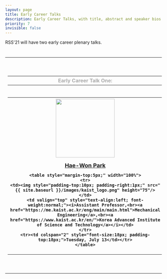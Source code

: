 ```yaml
---
layout: page
title: Early Career Talks
description: Early Career Talks, with title, abstract and speaker bios.
priority: 7
invisible: false
---
```



RSS'21 will have two early career plenary talks.

<table class="table" style="margin-top: 40px;">

<tr>
<td width = "50%" style="valign:top;">
<table>
<tr>
<th>
    <span style="color:#aaaaaa;">Early Career Talk One:</span>
</th>
</tr>
<tr>
<th style="padding-top: 5px; padding-left: 10px; padding-bottom: 17px; height:40px;">
</th>
</tr>
<tr>
<th style="text-align:center;">
    <img style="padding-bottom:15px;" src="{{ site.baseurl }}/images/haewon.jpg"  width="189"/>
	<br/>
    <span style="font-size: 18px;"><a href="https://www.dynamicrobot.kaist.ac.kr/">Hae-Won Park</a></span>
	<br/>

    <table style="margin-top:5px;" width="100%">
    <tr>
    <td><img style="padding-top:10px; padding-right:1px;" src="{{ site.baseurl }}/images/kaist_logo.png" height="75"/></td>
    <td valign="top" style="text-align:left; font-weight:normal;"><i>Assistant Professor,<br><a href="https://me.kaist.ac.kr/eng/main/main.html">Mechanical Engineering</a>,<br><a href="https://www.kaist.ac.kr/en/">Korea Advanced Institute of Science and Technology</a></i></td>
    </tr>
    <tr><td colspan="2" style="font-size:18px; padding-top:18px;">Tuesday, July 13</td></tr>
    </table>
</th>
</tr>
<tr>
<tr><td></td></tr>
</tr>
</table>
</td>
<td>&nbsp;</td>
<td width = "45%" style="valign:top;">
<table>
<tr>
<th>
    <span style="color:#aaaaaa;">Early Career Talk Two:</span>
</th>
</tr>
<tr>
<th style="padding-top: 5px; padding-left: 10px; padding-bottom: 17px; height:40px;">
</th>
</tr>
<tr>
<th style="text-align:center;">
    <img style="padding-bottom:15px;" src="{{ site.baseurl }}/images/jana.jpg" width="190"/>
	<br/>
    <span style="font-size: 18px;"><a href="https://people.kth.se/~tumova/home.html">Jana Tumova</a></span>
	<br/>

    <table style="margin-top:5px;" width="100%">
    <tr>
    <td><img style="padding-top:10px; padding-right:1px;" src="{{ site.baseurl }}/images/kth_logo.png" height="75"/></td>
    <td valign="top" style="text-align:left; font-weight:normal;"><i>Associate Professor,<br><a href="https://www.kth.se/en/csc">School of Computer Science and Communication</a>,<br><a href="https://www.kth.se/">KTH Royal Institute of Technology</a></i></td>
    </tr>
    <tr><td colspan="2" style="font-size:18px; padding-top:18px;">Thursday, July 15</td></tr>
    </table>
</th>
</tr>
<tr>
<tr><td></td></tr>
</tr>
</table>
</td>
</tr>
</table>

